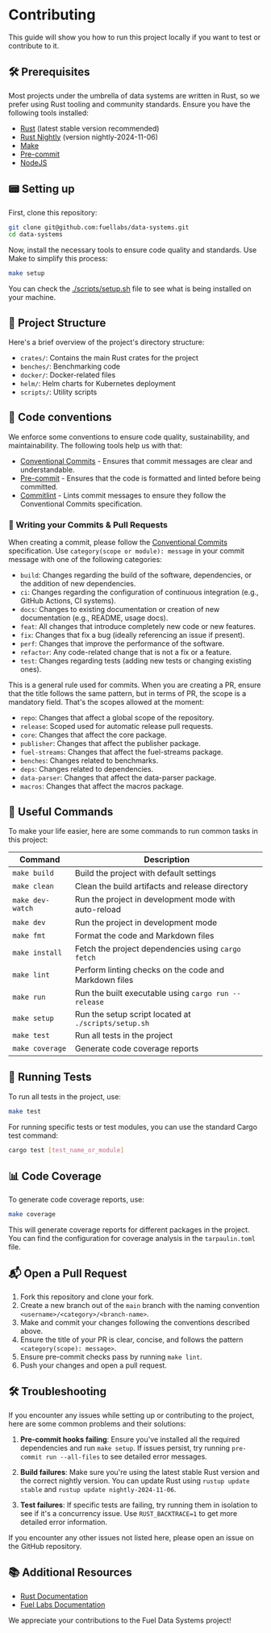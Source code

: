 # Contributing

This guide will show you how to run this project locally if you want to test or contribute to it.

## 🛠 Prerequisites

Most projects under the umbrella of data systems are written in Rust, so we prefer using Rust tooling and community standards. Ensure you have the following tools installed:

- [Rust](https://www.rust-lang.org/tools/install) (latest stable version recommended)
- [Rust Nightly](https://rust-lang.github.io/rustup/concepts/channels.html) (version nightly-2024-11-06)
- [Make](https://www.gnu.org/software/make/)
- [Pre-commit](https://pre-commit.com/#install)
- [NodeJS](https://nodejs.org/en/download/)

## 📟 Setting up

First, clone this repository:

```sh
git clone git@github.com:fuellabs/data-systems.git
cd data-systems
```

Now, install the necessary tools to ensure code quality and standards. Use Make to simplify this process:

```sh
make setup
```

You can check the [./scripts/setup.sh](./scripts/setup.sh) file to see what is being installed on your machine.

## 📂 Project Structure

Here's a brief overview of the project's directory structure:

- `crates/`: Contains the main Rust crates for the project
- `benches/`: Benchmarking code
- `docker/`: Docker-related files
- `helm/`: Helm charts for Kubernetes deployment
- `scripts/`: Utility scripts

## 📇 Code conventions

We enforce some conventions to ensure code quality, sustainability, and maintainability. The following tools help us with that:

- [Conventional Commits](https://www.conventionalcommits.org/en/v1.0.0/) - Ensures that commit messages are clear and understandable.
- [Pre-commit](https://pre-commit.com/) - Ensures that the code is formatted and linted before being committed.
- [Commitlint](https://commitlint.js.org/) - Lints commit messages to ensure they follow the Conventional Commits specification.

### 📝 Writing your Commits & Pull Requests

When creating a commit, please follow the [Conventional Commits](https://www.conventionalcommits.org/en/v1.0.0/) specification. Use `category(scope or module): message` in your commit message with one of the following categories:

- `build`: Changes regarding the build of the software, dependencies, or the addition of new dependencies.
- `ci`: Changes regarding the configuration of continuous integration (e.g., GitHub Actions, CI systems).
- `docs`: Changes to existing documentation or creation of new documentation (e.g., README, usage docs).
- `feat`: All changes that introduce completely new code or new features.
- `fix`: Changes that fix a bug (ideally referencing an issue if present).
- `perf`: Changes that improve the performance of the software.
- `refactor`: Any code-related change that is not a fix or a feature.
- `test`: Changes regarding tests (adding new tests or changing existing ones).

This is a general rule used for commits. When you are creating a PR, ensure that the title follows the same pattern, but in terms of PR, the scope is a mandatory field. That's the scopes allowed at the moment:

- `repo`: Changes that affect a global scope of the repository.
- `release`: Scoped used for automatic release pull requests.
- `core`: Changes that affect the core package.
- `publisher`: Changes that affect the publisher package.
- `fuel-streams`: Changes that affect the fuel-streams package.
- `benches`: Changes related to benchmarks.
- `deps`: Changes related to dependencies.
- `data-parser`: Changes that affect the data-parser package.
- `macros`: Changes that affect the macros package.

## 📜 Useful Commands

To make your life easier, here are some commands to run common tasks in this project:

| Command          | Description                                           |
| ---------------- | ----------------------------------------------------- |
| `make build`     | Build the project with default settings               |
| `make clean`     | Clean the build artifacts and release directory       |
| `make dev-watch` | Run the project in development mode with auto-reload  |
| `make dev`       | Run the project in development mode                   |
| `make fmt`       | Format the code and Markdown files                    |
| `make install`   | Fetch the project dependencies using `cargo fetch`    |
| `make lint`      | Perform linting checks on the code and Markdown files |
| `make run`       | Run the built executable using `cargo run --release`  |
| `make setup`     | Run the setup script located at `./scripts/setup.sh`  |
| `make test`      | Run all tests in the project                          |
| `make coverage`  | Generate code coverage reports                        |

## 🧪 Running Tests

To run all tests in the project, use:

```sh
make test
```

For running specific tests or test modules, you can use the standard Cargo test command:

```sh
cargo test [test_name_or_module]
```

## 📊 Code Coverage

To generate code coverage reports, use:

```sh
make coverage
```

This will generate coverage reports for different packages in the project. You can find the configuration for coverage analysis in the `tarpaulin.toml` file.

## 📬 Open a Pull Request

1. Fork this repository and clone your fork.
2. Create a new branch out of the `main` branch with the naming convention `<username>/<category>/<branch-name>`.
3. Make and commit your changes following the conventions described above.
4. Ensure the title of your PR is clear, concise, and follows the pattern `<category(scope): message>`.
5. Ensure pre-commit checks pass by running `make lint`.
6. Push your changes and open a pull request.

## 🛠 Troubleshooting

If you encounter any issues while setting up or contributing to the project, here are some common problems and their solutions:

1. **Pre-commit hooks failing**: Ensure you've installed all the required dependencies and run `make setup`. If issues persist, try running `pre-commit run --all-files` to see detailed error messages.

2. **Build failures**: Make sure you're using the latest stable Rust version and the correct nightly version. You can update Rust using `rustup update stable` and `rustup update nightly-2024-11-06`.

3. **Test failures**: If specific tests are failing, try running them in isolation to see if it's a concurrency issue. Use `RUST_BACKTRACE=1` to get more detailed error information.

If you encounter any other issues not listed here, please open an issue on the GitHub repository.

## 📚 Additional Resources

- [Rust Documentation](https://doc.rust-lang.org/book/)
- [Fuel Labs Documentation](https://docs.fuel.network/)

We appreciate your contributions to the Fuel Data Systems project!
